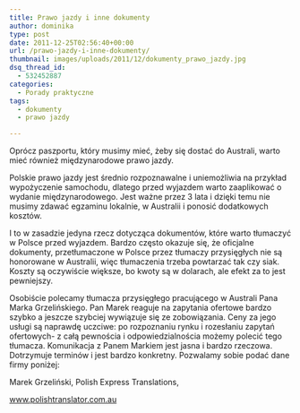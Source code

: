 ```yaml
---
title: Prawo jazdy i inne dokumenty
author: dominika
type: post
date: 2011-12-25T02:56:40+00:00
url: /prawo-jazdy-i-inne-dokumenty/
thumbnail: images/uploads/2011/12/dokumenty_prawo_jazdy.jpg
dsq_thread_id:
  - 532452887
categories:
  - Porady praktyczne
tags:
  - dokumenty
  - prawo jazdy

---
```

Oprócz paszportu, który musimy mieć, żeby się dostać do Australi, warto mieć również międzynarodowe prawo jazdy.<!--more-->

Polskie prawo jazdy jest średnio rozpoznawalne i uniemożliwia na przykład wypożyczenie samochodu, dlatego przed wyjazdem warto zaaplikować o wydanie międzynarodowego. Jest ważne przez 3 lata i dzięki temu nie musimy zdawać egzaminu lokalnie, w Australii i ponosić dodatkowych kosztów.

I to w zasadzie jedyna rzecz dotycząca dokumentów, które warto tłumaczyć w Polsce przed wyjazdem. Bardzo często okazuje się, że oficjalne dokumenty, przetłumaczone w Polsce przez tłumaczy przysięgłych nie są honorowane w Australii, więc tłumaczenia trzeba powtarzać tak czy siak. Koszty są oczywiście większe, bo kwoty są w dolarach, ale efekt za to jest pewniejszy.

<p style="text-align: left;">
  Osobiście polecamy tłumacza przysięgłego pracującego w Australi Pana Marka Grzelińskiego. Pan Marek reaguje na zapytania ofertowe bardzo szybko a jeszcze szybciej wywiązuje się ze zobowiązania. Ceny za jego usługi są naprawdę uczciwe: po rozpoznaniu rynku i rozesłaniu zapytań ofertowych- z całą pewnościa i odpowiedzialnościa możemy polecić tego tłumacza. Komunikacja z Panem Markiem jest jasna i bardzo rzeczowa. Dotrzymuje terminów i jest bardzo konkretny. Pozwalamy sobie podać dane firmy poniżej:


<p style="text-align: left;">
  Marek Grzeliński, Polish Express Translations,


<p style="text-align: left;">
  <a title="Tłumacz Przysięgły" href="http://www.polishtranslator.com.au">www.polishtranslator.com.au</a>


<p style="text-align: left;">